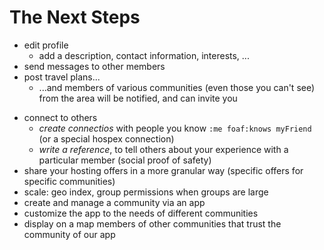 # The Next Steps

- edit profile
  - add a description, contact information, interests, ...
- send messages to other members
- post travel plans...
  - ...and members of various communities (even those you can't see) from the area will be notified, and can invite you

[comment]: <> (the above seems hard... I'd limit it to others from your communities only?)

- connect to others
  - _create connectios_ with people you know `:me foaf:knows myFriend` (or a special hospex connection)
  - _write a reference_, to tell others about your experience with a particular member (social proof of safety)
- share your hosting offers in a more granular way (specific offers for specific communities)
- scale: geo index, group permissions when groups are large
- create and manage a community via an app
- customize the app to the needs of different communities
- display on a map members of other communities that trust the community of our app


